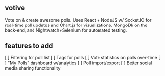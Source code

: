 ## votive
Vote on & create awesome polls. Uses React + NodeJS w/ Socket.IO for real-time poll updates and Chart.js for visualizations. MongoDb on the back-end, and Nightwatch+Selenium for automated testing.

## features to add

[ ] Filtering for poll list
[ ] Tags for polls
[ ] Vote statistics on polls over-time
[ ] "My Polls" dashboard w/analytics
[ ] Poll import/export
[ ] Better social media sharing functionality
